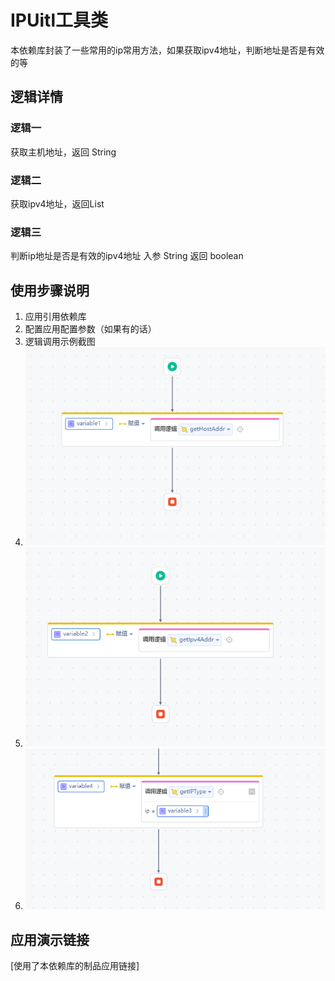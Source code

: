 # IPUitl工具类
本依赖库封装了一些常用的ip常用方法，如果获取ipv4地址，判断地址是否是有效的等

## 逻辑详情

### 逻辑一

获取主机地址，返回 String

### 逻辑二

获取ipv4地址，返回List<String>

### 逻辑三

判断ip地址是否是有效的ipv4地址  入参 String  返回 boolean

## 使用步骤说明

1.  应用引用依赖库
2.  配置应用配置参数（如果有的话）
3.  逻辑调用示例截图
4.  ![img.png](img.png)
5. ![img_1.png](img_1.png)
6. ![img_2.png](img_2.png)

## 应用演示链接

[使用了本依赖库的制品应用链接]
